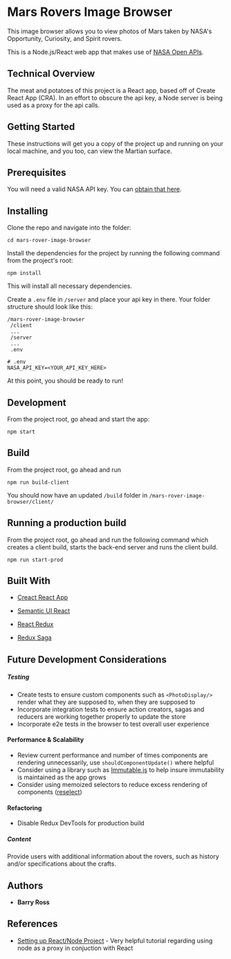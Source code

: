 # Mars Rovers Image Browser

This image browser allows you to view photos of Mars taken by NASA's Opportunity, Curiosity, and Spirit rovers.  

This is a Node.js/React web app that makes use of  [NASA Open APIs](https://api.nasa.gov/api.html#MarsPhotos).  

## Technical Overview
The meat and potatoes of this project is a React app, based off of Create React App (CRA).  In an effort to obscure the api key, a Node server is being used as a proxy for the api calls. 


## Getting Started

These instructions will get you a copy of the project up and running on your local machine, and you too, can view the Martian surface.  


## Prerequisites

You will need a valid NASA API key.  You can [obtain that here](https://api.nasa.gov/index.html).  



## Installing

Clone the repo and navigate into the folder:

```
cd mars-rover-image-browser
```

Install the dependencies for the project by running the following command from the project's root:

```
npm install
```

This will install all necessary dependencies.  

Create a `.env` file in `/server` and place your api key in there.   Your folder structure should look like this:

```
/mars-rover-image-browser
 /client
 ...
 /server
 ...
 .env
```

```
# .env
NASA_API_KEY=<YOUR_API_KEY_HERE>
```

At this point, you should be ready to run!



## Development

From the project root, go ahead and start the app:

```
npm start
```



## Build

From the project root, go ahead and run 

```
npm run build-client
```

You should now have an updated `/build` folder in `/mars-rover-image-browser/client/`



## Running a production build

From the project root, go ahead and run the following command which creates a client build, starts the back-end server and runs the client build.

```
npm run start-prod

```



## Built With

* [Creact React App](https://github.com/facebook/create-react-app)

* [Semantic UI React](https://react.semantic-ui.com/collections/message/#variations-negative)

* [React Redux](https://github.com/reduxjs/react-redux)

* [Redux Saga](https://github.com/redux-saga/redux-saga)



## Future Development Considerations

##### Testing

- Create tests to ensure custom components such as `<PhotoDisplay/>` render what they are supposed to, when they are supposed to
- Incorporate integration tests to ensure action creators, sagas and reducers are working together properly to update the store
- Incorporate e2e tests in the browser to test overall user experience


#### Performance & Scalability
- Review current performance and number of times components are rendering unnecessarily, use `shouldComponentUpdate()` where helpful
- Consider using a library such as [Immutable.js](https://github.com/immutable-js/immutable-js) to help insure immutability is maintained as the app grows
- Consider using memoized selectors to reduce excess rendering of components ([reselect](https://github.com/reduxjs/reselect))

#### Refactoring

- Disable Redux DevTools for production build

##### Content

Provide users with additional information about the rovers, such as history and/or specifications about the crafts.  

## Authors

* **Barry Ross** 

## References

- [Setting up React/Node Project](https://www.codementor.io/kakarganpat/how-to-setup-react-and-node-js-in-a-project-koxwqbssl) - Very helpful tutorial regarding using node as a proxy in conjuction with React

